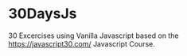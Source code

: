 # 30DaysJs
30 Excercises using Vanilla Javascript based on the https://javascript30.com/ Javascript Course.
